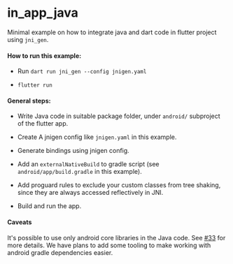 # in_app_java

Minimal example on how to integrate java and dart code in flutter project using `jni_gen`.

#### How to run this example:
* Run `dart run jni_gen --config jnigen.yaml`

* `flutter run`

#### General steps:
* Write Java code in suitable package folder, under `android/` subproject of the flutter app.

* Create A jnigen config like `jnigen.yaml` in this example.

* Generate bindings using jnigen config.

* Add an `externalNativeBuild` to gradle script (see `android/app/build.gradle` in this example).

* Add proguard rules to exclude your custom classes from tree shaking, since they are always accessed reflectively in JNI.

* Build and run the app.

#### Caveats
It's possible to use only android core libraries in the Java code. See [#33](https://github.com/dart-lang/jni_gen/issues/33) for more details. We have plans to add some tooling to make working with android gradle dependencies easier.

